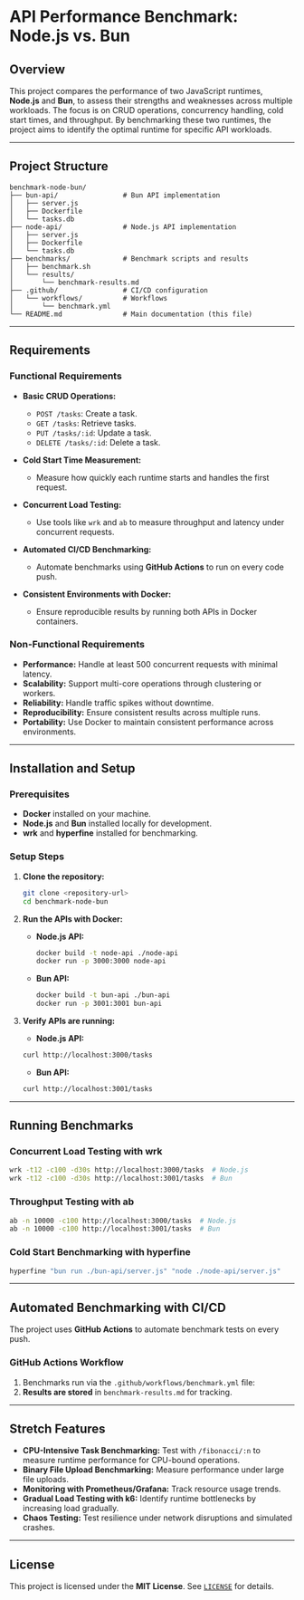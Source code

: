 # **API Performance Benchmark: Node.js vs. Bun**

## **Overview**
This project compares the performance of two JavaScript runtimes, **Node.js** and **Bun**, to assess their strengths and weaknesses across multiple workloads. The focus is on CRUD operations, concurrency handling, cold start times, and throughput. By benchmarking these two runtimes, the project aims to identify the optimal runtime for specific API workloads.

---

## **Project Structure**

```
benchmark-node-bun/
├── bun-api/                # Bun API implementation
│   ├── server.js
│   ├── Dockerfile
│   └── tasks.db
├── node-api/               # Node.js API implementation
│   ├── server.js
│   ├── Dockerfile
│   └── tasks.db
├── benchmarks/             # Benchmark scripts and results
│   ├── benchmark.sh
│   └── results/
│       └── benchmark-results.md
├── .github/                # CI/CD configuration
│   └── workflows/          # Workflows
│       └── benchmark.yml
└── README.md               # Main documentation (this file)
```

---

## **Requirements**

### **Functional Requirements**
- **Basic CRUD Operations:**
  - `POST /tasks`: Create a task.
  - `GET /tasks`: Retrieve tasks.
  - `PUT /tasks/:id`: Update a task.
  - `DELETE /tasks/:id`: Delete a task.

- **Cold Start Time Measurement:**
  - Measure how quickly each runtime starts and handles the first request.

- **Concurrent Load Testing:**
  - Use tools like `wrk` and `ab` to measure throughput and latency under concurrent requests.

- **Automated CI/CD Benchmarking:**
  - Automate benchmarks using **GitHub Actions** to run on every code push.

- **Consistent Environments with Docker:**
  - Ensure reproducible results by running both APIs in Docker containers.

### **Non-Functional Requirements**
- **Performance:** Handle at least 500 concurrent requests with minimal latency.
- **Scalability:** Support multi-core operations through clustering or workers.
- **Reliability:** Handle traffic spikes without downtime.
- **Reproducibility:** Ensure consistent results across multiple runs.
- **Portability:** Use Docker to maintain consistent performance across environments.

---

## **Installation and Setup**

### **Prerequisites**
- **Docker** installed on your machine.
- **Node.js** and **Bun** installed locally for development.
- **wrk** and **hyperfine** installed for benchmarking.

### **Setup Steps**

1. **Clone the repository:**
   ```bash
   git clone <repository-url>
   cd benchmark-node-bun
   ```

2. **Run the APIs with Docker:**
   - **Node.js API:**
     ```bash
     docker build -t node-api ./node-api
     docker run -p 3000:3000 node-api
     ```
   - **Bun API:**
     ```bash
     docker build -t bun-api ./bun-api
     docker run -p 3001:3001 bun-api
     ```

3. **Verify APIs are running:**
   - **Node.js API:**
   ```bash
   curl http://localhost:3000/tasks
   ```
   - **Bun API:**
   ```bash
   curl http://localhost:3001/tasks
   ```

---

## **Running Benchmarks**

### **Concurrent Load Testing with wrk**
```bash
wrk -t12 -c100 -d30s http://localhost:3000/tasks  # Node.js
wrk -t12 -c100 -d30s http://localhost:3001/tasks  # Bun
```

### **Throughput Testing with ab**
```bash
ab -n 10000 -c100 http://localhost:3000/tasks  # Node.js
ab -n 10000 -c100 http://localhost:3001/tasks  # Bun
```

### **Cold Start Benchmarking with hyperfine**
```bash
hyperfine "bun run ./bun-api/server.js" "node ./node-api/server.js"
```

---

## **Automated Benchmarking with CI/CD**

The project uses **GitHub Actions** to automate benchmark tests on every push.

### **GitHub Actions Workflow**

1. Benchmarks run via the `.github/workflows/benchmark.yml` file:
2. **Results are stored** in `benchmark-results.md` for tracking.

---

## **Stretch Features**

- **CPU-Intensive Task Benchmarking:** Test with `/fibonacci/:n` to measure runtime performance for CPU-bound operations.
- **Binary File Upload Benchmarking:** Measure performance under large file uploads.
- **Monitoring with Prometheus/Grafana:** Track resource usage trends.
- **Gradual Load Testing with k6:** Identify runtime bottlenecks by increasing load gradually.
- **Chaos Testing:** Test resilience under network disruptions and simulated crashes.


---

## **License**

This project is licensed under the **MIT License**. See [`LICENSE`]('LICENSE') for details.

